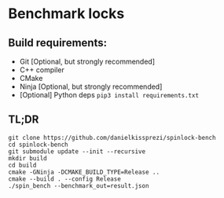 # Benchmark locks


## Build requirements:

- Git [Optional, but strongly recommended]
- C++ compiler
- CMake
- Ninja [Optional, but strongly recommended]
- [Optional] Python deps `pip3 install requirements.txt`


## TL;DR

```
git clone https://github.com/danielkissprezi/spinlock-bench
cd spinlock-bench
git submodule update --init --recursive
mkdir build
cd build
cmake -GNinja -DCMAKE_BUILD_TYPE=Release .. 
cmake --build . --config Release
./spin_bench --benchmark_out=result.json
```

